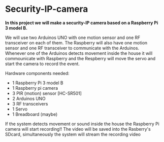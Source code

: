 # Security-IP-camera

**In this project we will make a security-IP camera based on a Raspberry Pi 3 model B.**

We will use two Arduinos UNO with one motion sensor and one RF transceiver on each of them. The Raspberry will also have one motion sensor and one RF transceiver to communicate with the Arduinos.
Whenever one of the Arduinos detects movement inside the house it will commounicate with Raspberry and the Respberry will move the servo and start the camera to record the event. 





Hardware components needed:
- 1 Raspberry Pi 3 model B
- 1 Raspberry pi camera
- 3 PIR (motion) sensor [HC-SR501]
- 2 Arduinos UNO
- 3 RF transceivers
- 1 Servo
- 1 Breadboard (maybe)




If the system detects movement or sound inside the house the Raspberry Pi camera will start recording!!
The video will be saved into the Rasberry's SDcard, simultaneously the system will stream the recording video 
